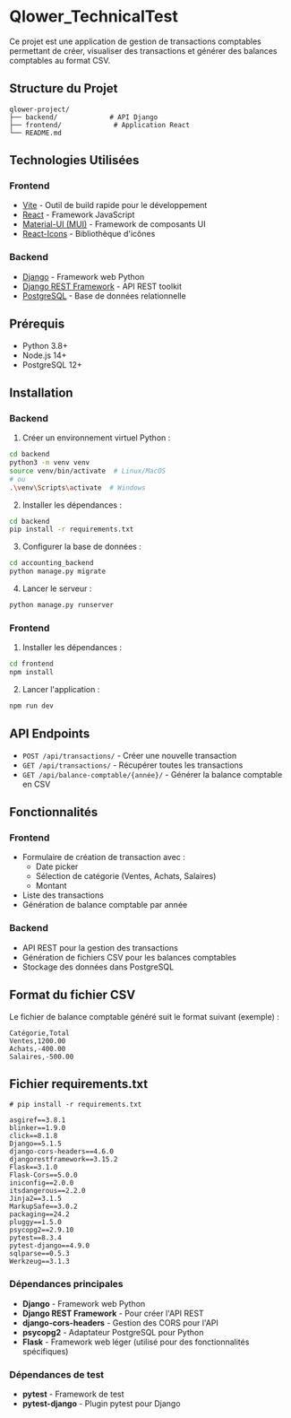 # Qlower_TechnicalTest

Ce projet est une application de gestion de transactions comptables permettant de créer, visualiser des transactions et générer des balances comptables au format CSV.

## Structure du Projet

```
qlower-project/
├── backend/             # API Django
├── frontend/             # Application React
└── README.md
```

## Technologies Utilisées

### Frontend
- [Vite](https://vitejs.dev/) - Outil de build rapide pour le développement
- [React](https://reactjs.org/) - Framework JavaScript
- [Material-UI (MUI)](https://mui.com/) - Framework de composants UI
- [React-Icons](https://react-icons.github.io/react-icons/) - Bibliothèque d'icônes

### Backend
- [Django](https://www.djangoproject.com/) - Framework web Python
- [Django REST Framework](https://www.django-rest-framework.org/) - API REST toolkit
- [PostgreSQL](https://www.postgresql.org/) - Base de données relationnelle

## Prérequis

- Python 3.8+
- Node.js 14+
- PostgreSQL 12+

## Installation

### Backend

1. Créer un environnement virtuel Python :
```bash
cd backend
python3 -m venv venv
source venv/bin/activate  # Linux/MacOS
# ou
.\venv\Scripts\activate  # Windows
```

2. Installer les dépendances :
```bash
cd backend
pip install -r requirements.txt
```

3. Configurer la base de données :
```bash
cd accounting_backend
python manage.py migrate
```

4. Lancer le serveur :
```bash
python manage.py runserver
```

### Frontend

1. Installer les dépendances :
```bash
cd frontend
npm install
```

2. Lancer l'application :
```bash
npm run dev
```

## API Endpoints

- `POST /api/transactions/` - Créer une nouvelle transaction
- `GET /api/transactions/` - Récupérer toutes les transactions
- `GET /api/balance-comptable/{année}/` - Générer la balance comptable en CSV

## Fonctionnalités

### Frontend
- Formulaire de création de transaction avec :
  - Date picker
  - Sélection de catégorie (Ventes, Achats, Salaires)
  - Montant
- Liste des transactions
- Génération de balance comptable par année

### Backend
- API REST pour la gestion des transactions
- Génération de fichiers CSV pour les balances comptables
- Stockage des données dans PostgreSQL

## Format du fichier CSV

Le fichier de balance comptable généré suit le format suivant (exemple) :
```csv 
Catégorie,Total
Ventes,1200.00
Achats,-400.00
Salaires,-500.00
```

## Fichier requirements.txt

```
# pip install -r requirements.txt

asgiref==3.8.1
blinker==1.9.0
click==8.1.8
Django==5.1.5
django-cors-headers==4.6.0
djangorestframework==3.15.2
Flask==3.1.0
Flask-Cors==5.0.0
iniconfig==2.0.0
itsdangerous==2.2.0
Jinja2==3.1.5
MarkupSafe==3.0.2
packaging==24.2
pluggy==1.5.0
psycopg2==2.9.10
pytest==8.3.4
pytest-django==4.9.0
sqlparse==0.5.3
Werkzeug==3.1.3
```

### Dépendances principales
- **Django** - Framework web Python
- **Django REST Framework** - Pour créer l'API REST
- **django-cors-headers** - Gestion des CORS pour l'API
- **psycopg2** - Adaptateur PostgreSQL pour Python
- **Flask** - Framework web léger (utilisé pour des fonctionnalités spécifiques)

### Dépendances de test
- **pytest** - Framework de test
- **pytest-django** - Plugin pytest pour Django

